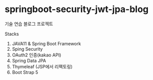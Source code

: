# springboot-security-jwt-jpa-blog
 
 기술 연습 블로그 프로젝트

 Stacks
 1. JAVA11 & Spring Boot Framework
 2. Sping Security
 3. OAuth2 인증(kakao API)
 4. Spring Data JPA
 5. Thymeleaf (JSP에서 리팩토링)
 6. Boot Strap 5
